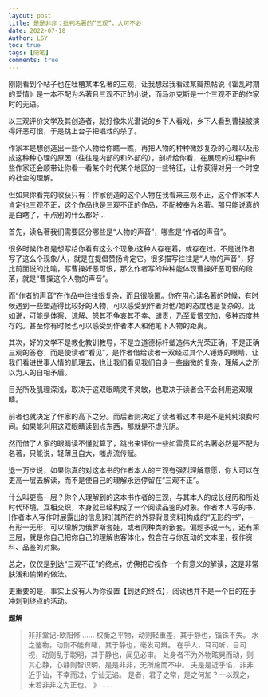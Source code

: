 ```yaml
---
layout: post
title: 是是非非：批判名著的“三观”，大可不必
date: 2022-07-18
Author: LSY
toc: true
tags: [随笔]
comments: true
--- 
```


刚刚看到个帖子也在吐槽某本名著的三观，让我想起我看过某瓣热帖说《霍乱时期的爱情》是一本不配为名著且三观不正的小说，而马尔克斯是一个三观不正的作家时的无语。

以三观评价文学及其创造者，就好像朱光潜说的乡下人看戏，乡下人看到曹操被演得奸恶可恨，于是跳上台子把唱戏的杀了。

作家本是想创造出一些个人物给你瞧一瞧，再把人物的种种微妙复杂的心理以及形成这种种心理的原因（往往是内部的和外部的），剖析给你看，在展现的过程中有些作家还会顺带让你看一看某个时代某个地区的一些特征，让你获得对另一个时空的社会的理解。

但如果你看完的收获只有：作家创造的这个人物在我看来三观不正，这个作家本人肯定也三观不正，这个作品也是三观不正的作品，不配被奉为名著。那只能说真的是白瞎了，干点别的什么都好…

首先，读名著我们需要区分哪些是“人物的声音”，哪些是“作者的声音”。

很多时候作者是想写给你看有这么个现象/这种人存在着，或存在过。不是说作者写了这么个现象/人，就是在提倡赞扬肯定它。很多描写往往是“人物的声音”，好比前面说的比喻，写曹操奸恶可恨，那么作者写的种种能体现曹操奸恶可恨的段落，就是“曹操这个人物的声音”。

而“作者的声音”在作品中往往很复杂，而且很隐匿。你在用心读名著的时候，有时候遇到一些塑造得比较好的人物，可以感受到作者对他/她的态度也是复杂的。比如说，可能是体察、谅解、怒其不争哀其不幸、谴责，乃至爱恨交加，多种态度共存的。甚至你有时候也可以感受到作者本人和他笔下人物的距离。

其次，好的文学不是教化教训教导，不是立道德标杆塑造伟大光荣正确，不是正确三观的答卷，而是使读者“看见”，是作者借给读者一双经过其个人锤炼的眼睛，让我们看进世事人情的肌理去，也让我们看见我们自身一些幽微的复杂，理解人之所以为人的自相矛盾。

目光所及肌理深浅，取决于这双眼睛灵不灵敏，也取决于读者会不会利用这双眼睛。

前者也就决定了作家的高下之分。而后者则决定了读者看这本书是不是纯纯浪费时间。如果能利用这双眼睛读到点东西，那就是不虚光阴。

然而借了人家的眼睛读不懂就算了，跳出来评价一些如雷贯耳的名著必然是不配为名著，只能说，轻薄且自大，嗤点流传赋。

退一万步说，如果你真的对这本书的作者本人的三观有强烈理解意愿，你大可以在更高一层去解读，而不是使自己的理解永远停留在“三观不正”。

什么叫更高一层？你个人理解到的这本书作者的三观，与其本人的成长经历和所处时代环境，互相交织，本身就已经构成了一个阅读品鉴的对象。作者本人写的书，[作者本人写作时展露出的信息]和[其所在的外界背景资料]构成的“无形的书”，一有形一无形，可以理解为俄罗斯套娃，或者同种类的嵌套。偏题多说一句，还有第三层，就是你自己把你自己的理解也客体化，包含在与你互动的文本里，视作资料、品鉴的对象。

总之，仅仅是到达“三观不正”的终点，仿佛把它视作一个有意义的解读，这是非常肤浅和偷懒的做法。

更重要的是，事实上没有人为你设置【到达的终点】，阅读也并不是一个目的在于冲刺到终点的活动。

**题解**
>非非堂记-欧阳修
>……
>权衡之平物，动则轻重差，其于静也，锱铢不失。
>水之鉴物，动则不能有睹，其于静也，毫发可辨。
>在乎人，耳司听，目司视，动则乱于聪明，其于静也，闻见必审。
>处身者不为外物眩晃而动，则其心静，心静则智识明，是是非非，无所施而不中。
>夫是是近乎谄，非非近乎讪，不幸而过，宁讪无谄。
>是者，君子之常，是之何加？一以观之，未若非非之为正也。
》……
